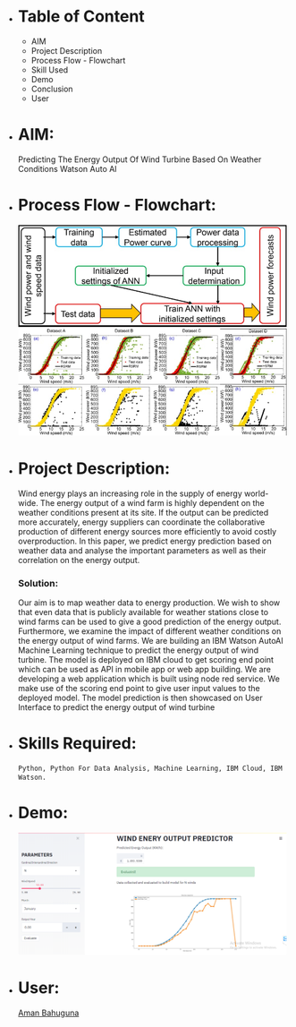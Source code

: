 * # Table of Content
    * AIM
    * Project Description 
    * Process Flow - Flowchart
    * Skill Used
    * Demo
    * Conclusion
    * User

* # AIM:
    Predicting The Energy Output Of Wind Turbine Based On Weather Conditions Watson Auto AI
    
    
* # Process Flow - Flowchart:
    ![FlowChart_WindPrediction](FlowChart_WindPrediction.png)
    ![Data_Set_FlowChart](Data_Set_FlowChart.png)
      
    
* # Project Description:
  Wind energy plays an increasing role in the supply of energy world-wide. The energy output of a wind farm is highly dependent on       the weather conditions present at its             site. If the output can be predicted more accurately, energy suppliers can           coordinate the collaborative production of different energy sources more efficiently to avoid           costly overproduction. In       this paper, we predict energy prediction based on weather data and analyse the important parameters as well as their correlation       on the energy output.
    ### Solution:
     Our aim is to map weather data to energy production. We wish to show that even data that is publicly available for weather              stations close to wind farms can be used to give a       good prediction of the energy output. Furthermore, we examine the impact      of different weather conditions on the energy output of wind farms. We are building an IBM Watson         AutoAI Machine Learning      technique to predict the energy output of wind turbine. The model is deployed on IBM cloud to get scoring end point which can be        used as API in mobile     app or web app building. We are developing a web application which is built using node red service. We        make use of the scoring end point to give user input values to the           deployed model. The model prediction is then              showcased on User Interface to predict the energy output of wind turbine
    
* # Skills Required:
      Python, Python For Data Analysis, Machine Learning, IBM Cloud, IBM Watson.
      
* # Demo:
    ![Demo_Wind_Prediction](Demo_Wind_Prediction.png)
    
* # User:
    [Aman Bahuguna](https://github.com/amanbh123)

      
